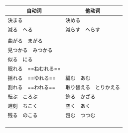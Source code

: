 ## 

| 自动词               | 他动词                 |
| -------------------- | ---------------------- |
| 決まる               | 決める                 |
| 減る　へる           | 減らす　へらす         |
|                      |                        |
| 曲がる　まがる       |                        |
| 見つかる　みつかる   |                        |
| 似る　にる           |                        |
| 眠れる　==ねむれる== |                        |
| 揺れる　==ゆれる==   | 編む　あむ             |
| 割れる　==われる==   | 取り替える　とりかえる |
| 転ぶ　ころぶ         | 飾る　かざる           |
| 遅刻　ちこく         | 空く　あく             |
| 残る　のこる         | 包む　つつむ           |
|                      |                        |
|                      |                        |
|                      |                        |
|                      |                        |

